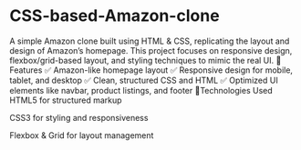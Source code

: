 # CSS-based-Amazon-clone
A simple Amazon clone built using HTML & CSS, replicating the layout and design of Amazon’s homepage. This project focuses on responsive design, flexbox/grid-based layout, and styling techniques to mimic the real UI.
🔹 Features
✅ Amazon-like homepage layout ✅ Responsive design for mobile, tablet, and desktop ✅ Clean, structured CSS and HTML ✅ Optimized UI elements like navbar, product listings, and footer
🔹Technologies Used
HTML5 for structured markup

CSS3 for styling and responsiveness

Flexbox & Grid for layout management
